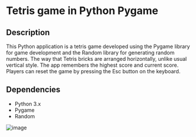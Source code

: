 # Tetris game in Python Pygame 

## Description

This Python application is a tetris game developed using the Pygame library for game development and the Random library for generating random numbers. The way that Tetris bricks are arranged horizontally, unlike usual vertical style. The app remembers the highest score and current score. Players can reset the game by pressing the Esc button on the keyboard.

## Dependencies

- Python 3.x
- Pygame
- Random

![image](https://github.com/MiladGIS/Tetris-game/assets/96174234/4e3b5fac-e08e-40ee-8b4a-58a3adce03d8)


